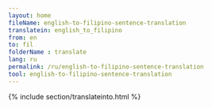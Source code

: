 ```yaml
---
layout: home
fileName: english-to-filipino-sentence-translation
translatein: english_to_filipino
from: en
to: fil
folderName : translate
lang: ru
permalink: /ru/english-to-filipino-sentence-translation
tool: english-to-filipino-sentence-translation
---
```

{% include section/translateinto.html %}